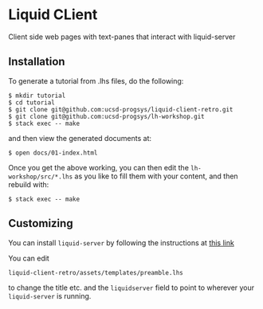 # Liquid CLient 

Client side web pages with text-panes that interact with liquid-server

## Installation

To generate a tutorial from .lhs files, do the following:

```
$ mkdir tutorial
$ cd tutorial
$ git clone git@github.com:ucsd-progsys/liquid-client-retro.git
$ git clone git@github.com:ucsd-progsys/lh-workshop.git
$ stack exec -- make
```

and then view the generated documents at:

```
$ open docs/01-index.html
```

Once you get the above working, you can then edit the 
`lh-workshop/src/*.lhs` as you like to fill them with 
your content, and then rebuild with:

```
$ stack exec -- make
```

## Customizing 

You can install `liquid-server` by following the instructions at 
[this link](https://github.com/ucsd-progsys/liquid-server)

You can edit 

```
liquid-client-retro/assets/templates/preamble.lhs
```

to change the title etc. and the `liquidserver` 
field to point to wherever your `liquid-server` 
is running.

